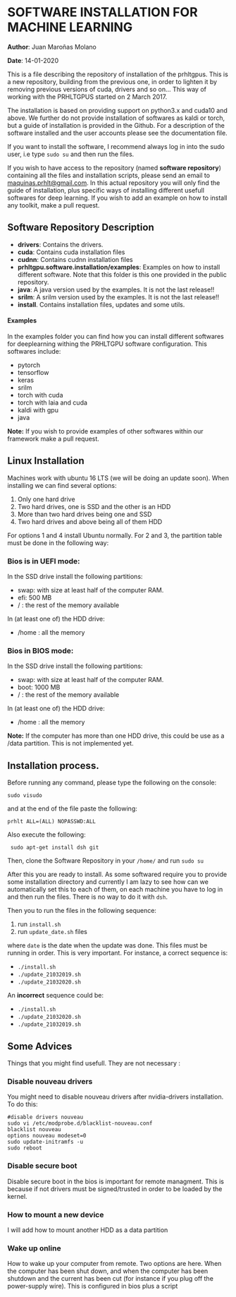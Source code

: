 # SOFTWARE INSTALLATION FOR MACHINE LEARNING
**Author**: Juan Maroñas Molano

**Date**: 14-01-2020

This is a file describing the repository of installation of the prhltgpus. This is a new repository, building from the previous one, in order to lighten it by removing previous versions of cuda, drivers and so on... This way of working with the PRHLTGPUS started on 2 March 2017.

The installation is based on providing support on python3.x and cuda10 and above. We further do not provide installation of softwares as kaldi or torch, but a guide of installation is provided in the Github. For a description of the software installed and the user accounts please see the documentation file.

If you want to install the software, I recommend always log in into the sudo user, i.e type ```sudo su``` and then run the files.

If you wish to have access to the repository (named **software repository**) containing all the files and installation scripts, please send an email to maquinas.prhlt@gmail.com. In this actual repository you will only find the guide of installation, plus specific ways of installing different usefull softwares for deep learning. If you wish to add an example on how to install any toolkit, make a pull request.

## Software Repository Description

* **drivers**: Contains the drivers. 
*  **cuda**: Contains cuda installation files
*  **cudnn**: Contains cudnn installation files
*  **prhltgpu.software.installation/examples**: Examples on how to install different software. Note that this folder is this one provided in the public repository.
*  **java**:  A java version used by the examples. It is not the last release!!
*  **srilm**:  A srilm version used by the examples. It is not the last release!!
* **install**. Contains installation files, updates and some utils.

#### Examples

In the examples folder you can find  how you can install different softwares for deeplearning withing the PRHLTGPU software configuration. This softwares include:

* pytorch
* tensorflow
* keras
* srilm
* torch with cuda
* torch with laia and cuda
* kaldi with gpu
* java

**Note:** If you wish to provide examples of other softwares within our framework make a pull request. 


## Linux Installation

Machines work with ubuntu 16 LTS (we will be doing an update soon). When installing we can find several options:
	
1. Only one hard drive
2. Two hard drives, one is SSD and the other is an HDD
3. More than two hard drives being one and SSD
4. Two hard drives and above being all of them HDD

For options 1 and 4 install Ubuntu normally.  For 2 and 3, the partition table must be done in the following way:

### Bios is in UEFI mode:

In the SSD drive install the following partitions:

* swap: with size at least half of the computer RAM.
* efi: 500 MB
* / : the rest of the memory available

In (at least one of) the HDD drive:
* /home : all the memory

### Bios in BIOS mode:
In the SSD drive install the following partitions:

* swap: with size at least half of the computer RAM.
* boot: 1000 MB
* / : the rest of the memory available

In (at least one of) the HDD drive:
* /home : all the memory

**Note:**  If the computer has more than one HDD drive, this could be use as a /data partition. This is not implemented yet.

## Installation process.

Before running any command, please type the following on the console:

```sudo visudo```

and at the end of the file paste the following:

```prhlt ALL=(ALL) NOPASSWD:ALL```

Also execute the following:

``` sudo apt-get install dsh git```

Then, clone the Software Repository in your ```/home/``` and run ```sudo su```

After this you are ready to install. As some softwared require you to provide some installation directory and currently I am lazy to see how can we automatically set this to each of them, on each machine you have to log in and then run the files. There is no way to do it with ``dsh``.

Then you to run the files in the following sequence:

1. run ```install.sh```
2. run ```update_date.sh``` files

where ```date``` is the date when the update was done. This files must be running in order. This is very important. For instance, a correct  sequence is:
* ```./install.sh```
* ```./update_21032019.sh```
*  ```./update_21032020.sh```

An **incorrect** sequence could be:

* ```./install.sh```
* ```./update_21032020.sh```
*  ```./update_21032019.sh```


## Some Advices

Things that you might find usefull. They are not necessary :

### Disable nouveau drivers

You might need to disable nouveau drivers after nvidia-drivers installation. To do this:

```
#disable drivers nouveau
sudo vi /etc/modprobe.d/blacklist-nouveau.conf
blacklist nouveau
options nouveau modeset=0
sudo update-initramfs -u
sudo reboot
```

### Disable secure boot

Disable secure boot in the bios is important for remote managment. This is because if not drivers must be signed/trusted in order to be loaded by the kernel.

### How to mount a new device
I will add how to mount another HDD as a data partition

### Wake up online

How to wake up your computer from remote. Two options are here. When the computer has been shut down, and when the computer has been shutdown and the current has been cut (for instance if you plug off the power-supply wire). This is configured in bios plus a script

